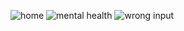 ![home](https://github.com/akshatsinghal2/AI-Projects/assets/119438254/258d49c7-ab21-4fb3-ab3e-e7450c491e6b)
![mental health](https://github.com/akshatsinghal2/AI-Projects/assets/119438254/cf11d844-c193-4d83-8165-53f58c529fd7)
![wrong input](https://github.com/akshatsinghal2/AI-Projects/assets/119438254/1486fc87-914f-41d7-a4cb-75cbe9907a89)
